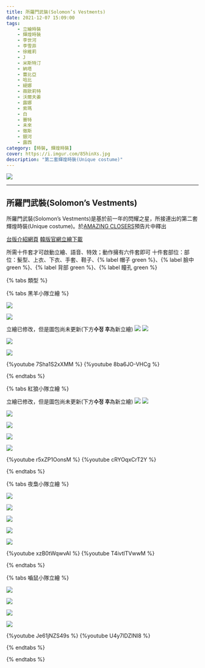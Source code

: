 ```yaml
---
title: 所羅門武裝(Solomon’s Vestments)
date: 2021-12-07 15:09:00
tags: 
    - 立繪時裝
    - 輝煌時裝
    - 李世河
    - 李雪菲
    - 徐維莉
    - J
    - 米斯特汀
    - 納塔
    - 蕾比亞
    - 哈比
    - 緹娜
    - 薇歐莉特
    - 沃爾夫姜
    - 露娜
    - 索瑪
    - 白
    - 賽特
    - 未來
    - 徹斯
    - 銀河
    - 露西
category: [時裝, 輝煌時裝]
cover: https://i.imgur.com/85hinXs.jpg
description: "第二套輝煌時裝(Unique costume)"
---
```


![](https://i.imgur.com/85hinXs.jpg)

---
## 所羅門武裝(Solomon’s Vestments)
所羅門武裝(Solomon’s Vestments)是基於前一年的閃耀之星，所接連出的第二套輝煌時裝(Unique costume)。於[AMAZING CLOSERS](https://www.youtube.com/watch?v=1ZKj7cuBx6Q)預告片中釋出




[台版介紹網頁](https://landing.mangot5.com/template/cls/event/211223_solomon/index.html)
[韓版官網立繪下載](https://closers.vod.nexoncdn.co.kr/site/fansitekit/Closers_FansiteKit_Solomon_210128.zip)

所需十件套才可啟動立繪、語音、特效；動作擁有六件套即可
十件套部位：部位：髮型、上衣、下衣、手套、鞋子、{% label 帽子 green %}、{% label 臉中 green %}、{% label 背部 green %}、{% label 瞳孔 green %}


{% tabs 類型 %}
<!-- tab 黑羊小隊-->
{% tabs 黑羊小隊立繪 %}
<!-- tab 李世河(Seha)-->
![](https://i.imgur.com/glGIb38.jpg)
<!-- endtab -->
<!-- tab 李雪菲(Seulbi)-->
![](https://i.imgur.com/0UIwMpa.jpg)
<!-- endtab -->
<!-- tab 徐維莉(Yuri)-->
立繪已修改，但是圖包尚未更新(下方**수정 후**為新立繪)
![](https://i.imgur.com/JVbZzNN.jpg)
![](https://file.nexon.com/NxFile/Download/FileDownloader.aspx?oidFile=4981004208896475145)
<!-- endtab -->
<!-- tab J-->
![](https://i.imgur.com/Lkhom1H.jpg)
<!-- endtab -->
<!-- tab 米斯特汀(Tein)-->
![](https://i.imgur.com/9B1FSn0.jpg)
<!-- endtab -->
<!-- tab 動作(李世河~米斯特汀)-->
{%youtube 7Sha1S2xXMM %}
{%youtube 8ba6JO-VHCg %}
<!-- endtab -->
{% endtabs %}
<!-- endtab -->

<!-- tab 紅狼小隊-->
{% tabs 紅狼小隊立繪 %}
<!-- tab 納塔(Nata)-->
立繪已修改，但是圖包尚未更新(下方**수정 후**為新立繪)
![](https://i.imgur.com/1YsLFKy.jpg)
![](https://file.nexon.com/NxFile/Download/FileDownloader.aspx?oidFile=4836888969281011727)
<!-- endtab -->
<!-- tab 蕾比雅(Levia)-->
![](https://i.imgur.com/As6AQVH.jpg)
<!-- endtab -->
<!-- tab 哈比(Harpy)-->
![](https://i.imgur.com/HpnnQMi.jpg)
<!-- endtab -->
<!-- tab 緹娜(Tina)-->
![](https://i.imgur.com/050jYIP.jpg)
<!-- endtab -->
<!-- tab 薇歐莉特(Violet)-->
![](https://i.imgur.com/fFksfGB.jpg)
<!-- endtab -->
<!-- tab 動作(納塔~薇歐莉特)-->
{%youtube r5xZP1OonsM %}
{%youtube cRYOqxCrT2Y %}
<!-- endtab -->
{% endtabs %}
<!-- endtab -->

<!-- tab 夜梟小隊-->
{% tabs 夜梟小隊立繪 %}
<!-- tab 沃爾夫姜(Wolfgang)-->
![](https://i.imgur.com/3dhcVor.jpg)
<!-- endtab -->
<!-- tab 露娜(Luna)-->
![](https://i.imgur.com/vYe7nbe.jpg)
<!-- endtab -->
<!-- tab 索瑪(Soma)-->
![](https://i.imgur.com/AYaZS34.jpg)
<!-- endtab -->
<!-- tab 白(Bai)-->
![](https://i.imgur.com/0cm0Sin.jpg)
<!-- endtab -->
<!-- tab 賽特(Seth)-->
![](https://i.imgur.com/wyHzAzL.jpg)
<!-- endtab -->
<!-- tab 動作(沃爾夫姜~賽特)-->
{%youtube xzB0tWqwvAI %}
{%youtube T4ivtlTVwwM %}
<!-- endtab -->
{% endtabs %}
<!-- endtab -->

<!-- tab 嚙鼠小隊-->
{% tabs 嚙鼠小隊立繪 %}
<!-- tab 未來(Mirae)-->
![](https://i.imgur.com/ItK0ccN.jpg)
<!-- endtab -->
<!-- tab 徹斯(Chulsoo)-->
![](https://i.imgur.com/y6Rb1Sm.jpg)
<!-- endtab -->
<!-- tab 銀河(Eunha)-->
![](https://i.imgur.com/vQO5JRU.jpg)
<!-- endtab -->
<!-- tab 露西(Lucy)-->
![](https://i.imgur.com/a4VdXcy.jpg)
<!-- endtab -->		
<!-- tab 動作(未來~露西)-->
{%youtube Je61jNZS49s %}
{%youtube U4y7lDZINl8 %}
<!-- endtab -->
{% endtabs %}
<!-- endtab -->
<!-- endtab -->
{% endtabs %}